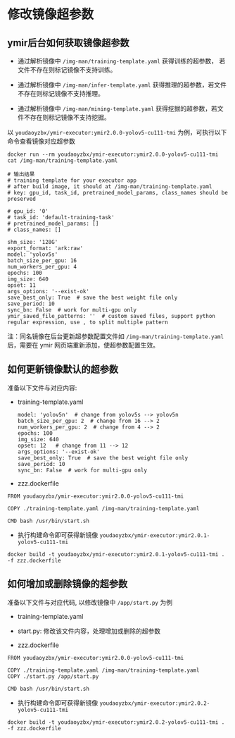 # 修改镜像超参数

## ymir后台如何获取镜像超参数

- 通过解析镜像中 `/img-man/training-template.yaml` 获得训练的超参数， 若文件不存在则标记镜像不支持训练。

- 通过解析镜像中 `/img-man/infer-template.yaml` 获得推理的超参数，若文件不存在则标记镜像不支持推理。

- 通过解析镜像中 `/img-man/mining-template.yaml` 获得挖掘的超参数，若文件不存在则标记镜像不支持挖掘。

以 `youdaoyzbx/ymir-executor:ymir2.0.0-yolov5-cu111-tmi` 为例，可执行以下命令查看镜像对应超参数

```
docker run --rm youdaoyzbx/ymir-executor:ymir2.0.0-yolov5-cu111-tmi cat /img-man/training-template.yaml

# 输出结果
# training template for your executor app
# after build image, it should at /img-man/training-template.yaml
# key: gpu_id, task_id, pretrained_model_params, class_names should be preserved

# gpu_id: '0'
# task_id: 'default-training-task'
# pretrained_model_params: []
# class_names: []

shm_size: '128G'
export_format: 'ark:raw'
model: 'yolov5s'
batch_size_per_gpu: 16
num_workers_per_gpu: 4
epochs: 100
img_size: 640
opset: 11
args_options: '--exist-ok'
save_best_only: True  # save the best weight file only
save_period: 10
sync_bn: False  # work for multi-gpu only
ymir_saved_file_patterns: ''  # custom saved files, support python regular expression, use , to split multiple pattern
```

注：同名镜像在后台更新超参数配置文件如 `/img-man/training-template.yaml` 后，需要在 ymir 网页端重新添加，使超参数配置生效。

## 如何更新镜像默认的超参数

准备以下文件与对应内容:

- training-template.yaml

    ```
    model: 'yolov5n'  # change from yolov5s --> yolov5n
    batch_size_per_gpu: 2  # change from 16 --> 2
    num_workers_per_gpu: 2  # change from 4 --> 2
    epochs: 100
    img_size: 640
    opset: 12   # change from 11 --> 12
    args_options: '--exist-ok'
    save_best_only: True  # save the best weight file only
    save_period: 10
    sync_bn: False  # work for multi-gpu only
    ```

- zzz.dockerfile

```
FROM youdaoyzbx/ymir-executor:ymir2.0.0-yolov5-cu111-tmi

COPY ./training-template.yaml /img-man/training-template.yaml

CMD bash /usr/bin/start.sh
```

- 执行构建命令即可获得新镜像 `youdaoyzbx/ymir-executor:ymir2.0.1-yolov5-cu111-tmi`

```
docker build -t youdaoyzbx/ymir-executor:ymir2.0.1-yolov5-cu111-tmi . -f zzz.dockerfile
```

## 如何增加或删除镜像的超参数

准备以下文件与对应代码, 以修改镜像中 `/app/start.py` 为例

- training-template.yaml

- start.py: 修改该文件内容，处理增加或删除的超参数

- zzz.dockerfile

```
FROM youdaoyzbx/ymir-executor:ymir2.0.0-yolov5-cu111-tmi

COPY ./training-template.yaml /img-man/training-template.yaml
COPY ./start.py /app/start.py

CMD bash /usr/bin/start.sh
```

- 执行构建命令即可获得新镜像 `youdaoyzbx/ymir-executor:ymir2.0.2-yolov5-cu111-tmi`

```
docker build -t youdaoyzbx/ymir-executor:ymir2.0.2-yolov5-cu111-tmi . -f zzz.dockerfile
```
